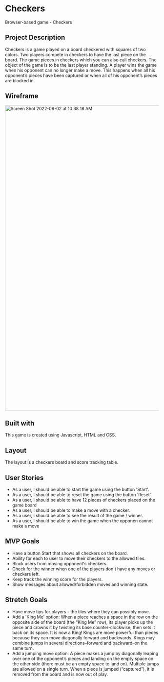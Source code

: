 # Checkers
Browser-based game - Checkers 

## Project Description
Checkers is a game played on a board checkered with squares of two colors. Two players compete in checkers to have the last piece on the board. The game pieces in checkers which you can also call checkers. The object of the game is to be the last player standing.  A player wins the game when his opponent can no longer make a move. This happens when all his opponent’s pieces have been captured or when all of his opponent’s pieces are blocked in.

## Wireframe
<img width="996" alt="Screen Shot 2022-09-02 at 10 38 18 AM" src="https://user-images.githubusercontent.com/101350351/188173581-5c48394a-c141-4eac-a77a-03f99c8f3a7e.png">

## Built with 
This game is created using Javascript, HTML and CSS.

## Layout
The layout is a checkers board and score tracking table.

## User Stories

- As a user, I should be able to start the game using the button 'Start'.
- As a user, I should be able to reset the game using the button 'Reset'.
- As a user, I should be able to have 12 pieces of checkers placed on the game board
- As a user, I should be able to make a move with a checker.
- As a user, I should be able to see the result of the game / winner.
- As a user, I should be able to win the game when the opponen cannot make a move

## MVP Goals

- Have a button Start that shows all checkers on the board.
- Ability for each to user to move their checkers to the allowed tiles.
- Block users from moving opponent's checkers.
- Check for the winner when one of the players don't have any moves or checkers left.
- Keep track the winning score for the players.
- Show messages about allowed/forbidden moves and winning state. 

## Stretch Goals

- Have move tips for players - the tiles where they can possibly move.
- Add a 'King Me' option:
When a piece reaches a space in the row on the opposite side of the board (the “King Me” row), its player picks up the piece and crowns it by twisting its base counter-clockwise, then sets it back on its space.  It is now a King!  Kings are move powerful than pieces because they can move diagonally forward and backwards. Kings may combine jumps in several directions–forward and backward–on the same turn. 
- Add a jumping move option: 
A piece makes a jump by diagonally leaping over one of the opponent’s pieces and landing on the empty space on the other side (there must be an empty space to land on).  Multiple jumps are allowed on a single turn. When a piece is jumped (“captured”), it is removed from the board and is now out of play.
